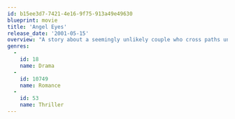```yaml
---
id: b15ee3d7-7421-4e16-9f75-913a49e49630
blueprint: movie
title: 'Angel Eyes'
release_date: '2001-05-15'
overview: "A story about a seemingly unlikely couple who cross paths under life-threatening circumstances as though they are destined not only to meet but to save each other's lives. Not once, but twice."
genres:
  -
    id: 18
    name: Drama
  -
    id: 10749
    name: Romance
  -
    id: 53
    name: Thriller
---
```

